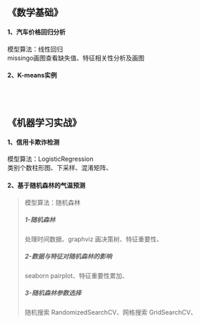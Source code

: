 ## 《数学基础》
#### 1、汽车价格回归分析  
模型算法：线性回归  
missingo画图查看缺失值、特征相关性分析及画图 

#### 2、K-means实例  

<br>
<br>

## 《机器学习实战》
#### 1、信用卡欺诈检测  
模型算法：LogisticRegression  
类别个数柱形图、下采样、混淆矩阵、

#### 2、基于随机森林的气温预测
>模型算法：随机森林 
>
>##### 1-随机森林
>处理时间数据、graphviz 画决策树、特征重要性、 
>
>##### 2-数据与特征对随机森林的影响
>seaborn pairplot、特征重要性累加、
>
>##### 3-随机森林参数选择 
>随机搜索 RandomizedSearchCV、网格搜索 GridSearchCV、





